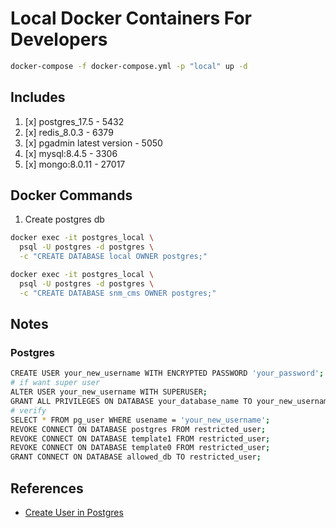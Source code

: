 # Local Docker Containers For Developers

```sh
docker-compose -f docker-compose.yml -p "local" up -d
```

## Includes

1. [x] postgres_17.5 - 5432
2. [x] redis_8.0.3 - 6379
3. [x] pgadmin latest version - 5050
4. [x] mysql:8.4.5 - 3306
5. [x] mongo:8.0.11 - 27017

## Docker Commands

1. Create postgres db

```sh
docker exec -it postgres_local \
  psql -U postgres -d postgres \
  -c "CREATE DATABASE local OWNER postgres;"

docker exec -it postgres_local \
  psql -U postgres -d postgres \
  -c "CREATE DATABASE snm_cms OWNER postgres;"
```

## Notes

### Postgres

```sh
CREATE USER your_new_username WITH ENCRYPTED PASSWORD 'your_password';
# if want super user
ALTER USER your_new_username WITH SUPERUSER;
GRANT ALL PRIVILEGES ON DATABASE your_database_name TO your_new_username;
# verify
SELECT * FROM pg_user WHERE usename = 'your_new_username';
REVOKE CONNECT ON DATABASE postgres FROM restricted_user;
REVOKE CONNECT ON DATABASE template1 FROM restricted_user;
REVOKE CONNECT ON DATABASE template0 FROM restricted_user;
GRANT CONNECT ON DATABASE allowed_db TO restricted_user;
```

## References

- [Create User in Postgres](https://www.strongdm.com/blog/postgres-create-user)
